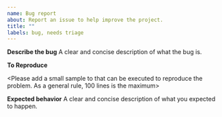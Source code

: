 ```yaml
---
name: Bug report
about: Report an issue to help improve the project. 
title: ""
labels: bug, needs triage
---
```


**Describe the bug**
A clear and concise description of what the bug is.

**To Reproduce**

<Please add a small sample to that can be executed to reproduce the problem. As a general rule, 100 lines is the maximum>

**Expected behavior**
A clear and concise description of what you expected to happen.